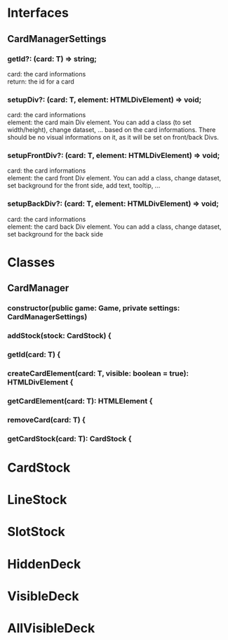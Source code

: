 # Interfaces
## CardManagerSettings
### getId?: (card: T) => string;
card: the card informations  
return: the id for a card  

### setupDiv?: (card: T, element: HTMLDivElement) => void;
card: the card informations  
element: the card main Div element.
You can add a class (to set width/height), change dataset, ... based on the card informations. There should be no visual informations on it, as it will be set on front/back Divs.

### setupFrontDiv?: (card: T, element: HTMLDivElement) => void;
card: the card informations  
element: the card front Div element.
You can add a class, change dataset, set background for the front side, add text, tooltip, ...

### setupBackDiv?: (card: T, element: HTMLDivElement) => void;
card: the card informations  
element: the card back Div element.
You can add a class, change dataset, set background for the back side

# Classes
## CardManager
### constructor(public game: Game, private settings: CardManagerSettings<T>)
### addStock(stock: CardStock<T>) {
### getId(card: T) {
### createCardElement(card: T, visible: boolean = true): HTMLDivElement {
### getCardElement(card: T): HTMLElement {
### removeCard(card: T) {
### getCardStock(card: T): CardStock<T> {

# CardStock

# LineStock

# SlotStock

# HiddenDeck

# VisibleDeck

# AllVisibleDeck